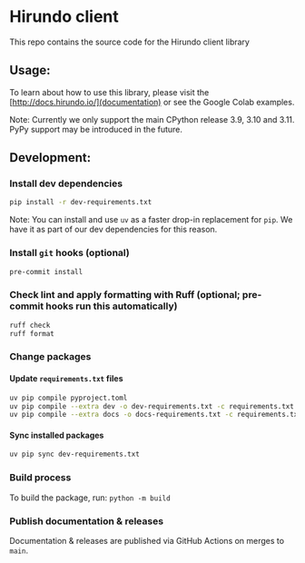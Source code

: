 # Hirundo client

This repo contains the source code for the Hirundo client library

## Usage:

To learn about how to use this library, please visit the [http://docs.hirundo.io/](documentation) or see the Google Colab examples.

Note: Currently we only support the main CPython release 3.9, 3.10 and 3.11. PyPy support may be introduced in the future.

## Development:

### Install dev dependencies

```bash
pip install -r dev-requirements.txt
```

Note: You can install and use `uv` as a faster drop-in replacement for `pip`. We have it as part of our dev dependencies for this reason.

### Install `git` hooks (optional)

```bash
pre-commit install
```

### Check lint and apply formatting with Ruff (optional; pre-commit hooks run this automatically)

```bash
ruff check
ruff format
```

### Change packages

#### Update `requirements.txt` files

```bash
uv pip compile pyproject.toml
uv pip compile --extra dev -o dev-requirements.txt -c requirements.txt pyproject.toml
uv pip compile --extra docs -o docs-requirements.txt -c requirements.txt pyproject.toml
```

#### Sync installed packages

```bash
uv pip sync dev-requirements.txt
```

### Build process

To build the package, run:
`python -m build`

### Publish documentation & releases

Documentation & releases are published via GitHub Actions on merges to `main`.
